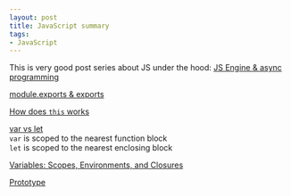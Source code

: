 ```yaml
---
layout: post
title: JavaScript summary
tags:
- JavaScript
---
```



This is very good post series about JS under the hood:
[JS Engine & async programming](https://blog.sessionstack.com/how-javascript-works-event-loop-and-the-rise-of-async-programming-5-ways-to-better-coding-with-2f077c4438b5)

[module.exports & exports](https://www.sitepoint.com/understanding-module-exports-exports-node-js/)

[How does `this` works](https://stackoverflow.com/questions/3127429/how-does-the-this-keyword-work)

[var vs let](https://stackoverflow.com/questions/762011/whats-the-difference-between-using-let-and-var)  
`var` is scoped to the nearest function block  
`let` is scoped to the nearest enclosing block

[Variables: Scopes, Environments, and Closures](http://speakingjs.com/es5/ch16.html)

[Prototype](https://tylermcginnis.com/beginners-guide-to-javascript-prototype/)